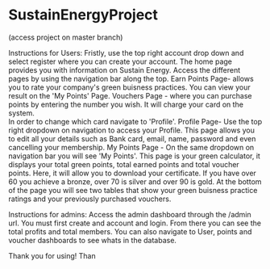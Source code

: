 # SustainEnergyProject
(access project on master branch)

Instructions for Users:
Fristly, use the top right account drop down and select register where you can create your account.
The home page provides you with information on Sustain Energy.  Access the different pages by using the navigation bar along the top.
Earn Points Page- allows you to rate your company's green buisness practices.  You can view your result on the 'My Points' Page.
Vouchers Page - where you can purchase points by entering the number you wish.  It will charge your card on the system.  
                In order to change which card navigate to 'Profile'.
Profile Page- Use the top right dropdown on navigation to access your Profile.  This page allows you to edit all your details such as 
              Bank card, email, name, password and even cancelling your membership.
My Points Page - On the same dropdown on navigation bar you will see 'My Points'.  This page is your green calculator, it displays your 
              total green points, total earned points and total voucher points.
              Here, it will allow you to download your certificate.  If you have over 60 you achieve a bronze, over 70 is silver and over
              90 is gold.  At the bottom of the page you will see two tables that show your green buisness practice ratings and your previously 
              purchased vouchers.
              
Instructions for admins: 
Access the admin dashboard through the /admin url.  You must first create and account and login.  From there you can see the total profits
and total members.  You can also navigate to User, points and voucher dashboards to see whats in the database.

Thank you for using!
Than
                
